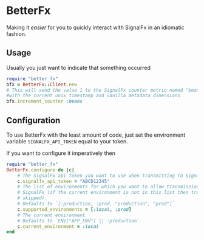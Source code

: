 # BetterFx
Making it _easier_ for you to quickly interact with SignalFx in an idiomatic fashion.

## Usage

Usually you just want to indicate that something occurred

```ruby
require "better_fx"
bfx = BetterFx::Client.new
# This will send the value 1 to the SignalFx counter metric named "beans" 
#with the current unix timestamp and vanilla metadata dimensions
bfx.increment_counter :beans
```

## Configuration

To use BetterFx with the least amount of code, just set the environment variable
`SIGNALFX_API_TOKEN` equal to your token.

If you want to configure it imperatively then

```ruby
require "better_fx"
BetterFx.configure do |c|
    # The SignalFx api token you want to use when transmitting to SignalFx
    c.signalfx_api_token = "ABCD12345"
    # The list of environments for which you want to allow transmission of data to 
    # SignalFx (if the current environment is not in this list then transmissions are
    # skipped).
    # Defaults to `[:production, :prod, "production", "prod"]`
    c.supported_environments = [:local, :prod]
    # The current environment
    # Defaults to `ENV["APP_ENV"] || :production`
    c.current_environment = :local
end
```